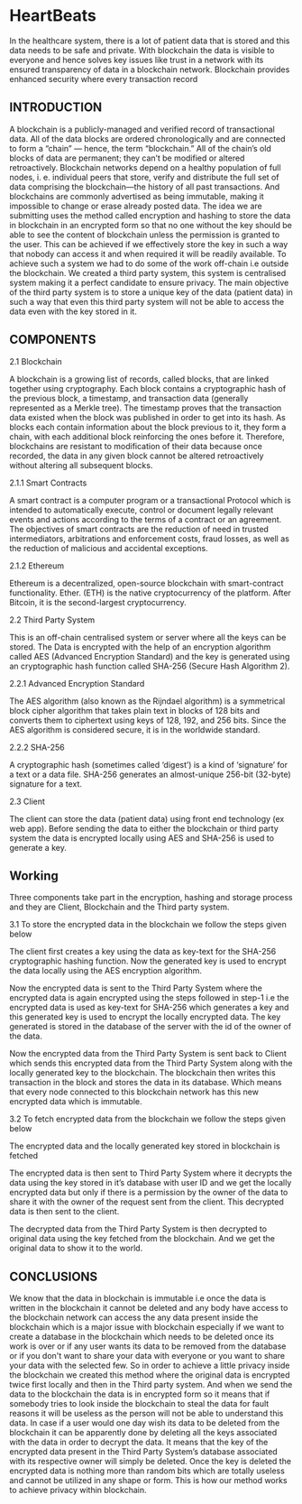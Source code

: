 # HeartBeats
In the healthcare system, there is a lot of patient data that is stored and this data needs to be safe and private. With blockchain the data is visible to everyone and hence solves key issues like trust in a network with its ensured transparency of data in a blockchain network. Blockchain provides enhanced security where every transaction record

## INTRODUCTION

A blockchain is a publicly-managed and verified record of transactional data. All of the data blocks are ordered chronologically and are connected to form a “chain” — hence, the term “blockchain.” All of the chain’s old blocks of data are permanent; they can’t be modified or altered retroactively.​ Blockchain networks depend on a healthy population of full nodes, i. e. individual peers that store, verify and distribute the full set of data comprising the blockchain—the history of all past transactions. And blockchains are commonly advertised as being immutable, making it impossible to change or erase already posted data. The idea we are submitting uses the method called encryption and hashing to store the data in blockchain in an encrypted form so that no one without the key should be able to see the content of blockchain unless the permission is granted to the user. This can be achieved if we effectively store the key in such a way that nobody can access it and when required it will be readily available. To achieve such a system we had to do some of the work off-chain i.e outside the blockchain. We created a third party system, this system is centralised system making it a perfect candidate to ensure privacy. The main objective of the third party system is to store a unique key of the data (patient data) in such a way that even this third party system will not be able to access the data even with the key stored in it.


## COMPONENTS

2.1 Blockchain

A blockchain is a growing list of records, called blocks, that are linked together using cryptography. Each block contains a cryptographic hash of the previous block, a timestamp, and transaction data (generally represented as a Merkle tree). The timestamp proves that the transaction data existed when the block was published in order to get into its hash. As blocks each contain information about the block previous to it, they form a chain, with each additional block reinforcing the ones before it. Therefore, blockchains are resistant to modification of their data because once recorded, the data in any given block cannot be altered retroactively without altering all subsequent blocks.

2.1.1 Smart Contracts

A smart contract is a computer program or a transactional Protocol which is intended to automatically execute, control or document legally relevant events and actions according to the terms of a contract or an agreement.​ The objectives of smart contracts are the reduction of need in trusted intermediators, arbitrations and enforcement costs, fraud losses, as well as the reduction of malicious and accidental exceptions.​

2.1.2 Ethereum

Ethereum is a decentralized, open-source blockchain with smart-contract functionality. Ether. (ETH) is the native cryptocurrency of the platform. After Bitcoin, it is the second-largest cryptocurrency.

2.2 Third Party System

This is an off-chain centralised system or server where all the keys can be stored. The Data is encrypted with the help of an encryption algorithm called AES (Advanced Encryption Standard) and the key is generated using an cryptographic hash function called SHA-256 (Secure Hash Algorithm 2).

2.2.1 Advanced Encryption Standard

The AES algorithm (also known as the Rijndael algorithm) is a symmetrical block cipher algorithm that takes plain text in blocks of 128 bits and converts them to ciphertext using keys of 128, 192, and 256 bits. Since the AES algorithm is considered secure, it is in the worldwide standard.

2.2.2 SHA-256

A cryptographic hash (sometimes called ‘digest’) is a kind of ‘signature’ for a text or a data file. SHA-256 generates an almost-unique 256-bit (32-byte) signature for a text.

2.3 Client

The client can store the data (patient data) using front end technology (ex web app). Before sending the data to either the blockchain or third party system the data is encrypted locally using AES and SHA-256 is used to generate a key.



 ## Working

 Three components take part in the encryption, hashing and storage process and they are Client, Blockchain and the Third party system.

3.1 To store the encrypted data in the blockchain we follow the steps given below

The client first creates a key using the data as key-text for the SHA-256 cryptographic hashing function. Now the generated key is used to encrypt the data locally using the AES encryption algorithm.

Now the encrypted data is sent to the Third Party System where the encrypted data is again encrypted using the steps followed in step-1 i.e the encrypted data is used as key-text for SHA-256 which generates a key and this generated key is used to encrypt the locally encrypted data. The key generated is stored in the database of the server with the id of the owner of the data.

Now the encrypted data from the Third Party System is sent back to Client which sends this encrypted data from the Third Party System along with the locally generated key to the blockchain. The blockchain then writes this transaction in the block and stores the data in its database. Which means that every node connected to this blockchain network has this new encrypted data which is immutable.

3.2 To fetch encrypted data from the blockchain  we follow the steps given below

The encrypted data and the locally generated key stored in blockchain is fetched

The encrypted data is then sent to Third Party System where it decrypts the data using the key stored in it’s database with user ID and we get the locally encrypted data but only if there is a permission by the owner of the data to share it with the owner of the request sent from the client. This decrypted data is then sent to the client.

The decrypted data from the Third Party System is then decrypted to original data using the key fetched from the blockchain. And we get the original data to show it to the world.



## CONCLUSIONS


We know that the data in blockchain is immutable i.e once the data is written in the blockchain it cannot be deleted and any body have access to the blockchain network can access the any data present inside the blockchain which is a major issue with blockchain especially if we want to create a database in the blockchain which needs to be deleted once its work is over or if any user wants its data to be removed from the database or if you don't want to share your data with everyone or you want to share your data with the selected few. So in order to achieve a little privacy inside the blockchain we created this method where the original data is encrypted twice first locally and then in the Third party system. And when we send the data to the blockchain the data is in encrypted form so it means that if somebody tries to look inside the blockchain to steal the data for fault reasons it will be useless as the person will not be able to understand this data. In case if a user would one day wish its data to be deleted from the blockchain it can be apparently done by deleting all the keys associated with the data in order to decrypt the data. It means that the key of the encrypted data present in the Third Party System’s database associated with its respective owner will simply be deleted. Once the key is deleted the encrypted data is nothing more than random bits which are totally useless and cannot be utilized in any shape or form. This is how our method works to achieve privacy within blockchain.
